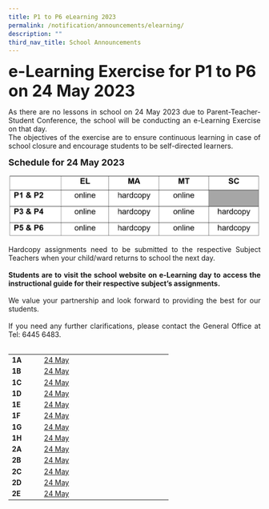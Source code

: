 ```yaml
---
title: P1 to P6 eLearning 2023
permalink: /notification/announcements/elearning/
description: ""
third_nav_title: School Announcements
---
```

<b><font size="6">e-Learning Exercise for P1 to P6 on 24 May 2023</font></b>

<div style="text-align:justify;">As there are no lessons in school on 24 May 2023 due to Parent-Teacher-Student Conference, the school will be conducting an e-Learning Exercise on that day.<br>
The objectives of the exercise are to ensure continuous learning in case of school closure and encourage students to be self-directed learners.</div>

<b><font size="4">Schedule for 24 May 2023</font></b>

![](/images/Announcement/2023/2023%2005%2022%20timetable.png)

<div style="text-align:justify;">Hardcopy assignments need to be submitted to the respective Subject Teachers when your child/ward returns to school the next day.<br><br><b>Students are to visit the school website on e-Learning day to access the instructional guide for their respective subject’s assignments.</b><br><br>We value your partnership and look forward to providing the best for our students.<br><br>If you need any further clarifications, please contact the General Office at Tel: 6445 6483.</div><br>

<table style="width: 100%;"><tbody><tr>
<td style="width: 20%;"><b>1A</b></td>
<td style="width: 20%;"><a href="https://docs.google.com/spreadsheets/d/e/2PACX-1vR7gdkePDOLJRCl6nvmweCwjbN5iHstYl6kBa56fmM5DKGuagZSnOn60aE6A2MHAFWnVBcuzAz43uiU/pubhtml?gid=1527936744&amp;single=true" target="_blank">24 May</a></td>
<td style="width: 20%;"> </td>
<td style="width: 20%;"> </td>
<td style="width: 20%;"> </td>
</tr><tr>
<td><b>1B</b></td>
<td><a href="https://docs.google.com/spreadsheets/d/e/2PACX-1vSes6Y-QlcW8rNd5MNsdZbzBgDW3vmQbKhT8Addl2vxmU2EKUid3NvSfkFeePyz53QIPgPhQOVwpIMx/pubhtml?gid=1527936744&amp;single=true" target="_blank">24 May</a></td>
<td> </td>
<td> </td>
<td> </td>
</tr><tr>
<td><b>1C</b></td>
<td><a href="https://docs.google.com/spreadsheets/d/e/2PACX-1vRogiemGvM8g1Cbp2Icv4AAGYLoCBQq3houfNf-TPm3rrnrJravJt4k3PauOZ91p9Eg_j2TF0xJt_X-/pubhtml?gid=1527936744&amp;single=true" target="_blank">24 May</a></td>
	<td> </td>
	<td> </td>
	<td> </td>
</tr><tr>
<td><b>1D</b></td>
<td><a href="https://docs.google.com/spreadsheets/d/e/2PACX-1vSG0mc1AFzLWrDM2ANcAskZRNFpIIu3DrLG0sJovIHLseCsVJ6VPnfzJuXl7C8meRNIufPSkMSW-ygQ/pubhtml" target="_blank">24 May</a></td>
<td> </td>
<td> </td>
<td> </td>
</tr><tr>
<td><b>1E</b></td>
<td><a href="https://docs.google.com/spreadsheets/d/e/2PACX-1vR0bPwbtYL7yQoG7Z58pxlMKobqsTZ2HFvMjhMFMuGVsDrLFxkCiBV3L_BIndn6rAMDyCrL0m96nkax/pubhtml" target="_blank">24 May</a></td>
<td> </td>
<td> </td>
<td> </td>
</tr><tr>
<td><b>1F</b></td>
<td><a href="https://docs.google.com/spreadsheets/d/e/2PACX-1vSCbsUFWP466jDbMozjbguZl-8yRNkhftcjIgJRV_g_l_ro1YO2ECyMh-YeFcFmdFu3tKt5pO8a6HNY/pubhtml" target="_blank">24 May</a></td>
<td> </td>
<td> </td>
<td> </td>
</tr><tr>
<td><b>1G</b></td>
<td><a href="https://docs.google.com/spreadsheets/d/e/2PACX-1vQCGHtWrrdUC6HT6h7XQCs1MDYz_uGxt_uk5egS_HkrhsLG8SklxaHfgqxUYVxp8nH_hshFulQz-8DQ/pubhtml" target="_blank">24 May</a></td>
<td> </td>
<td> </td>
<td> </td>
</tr><tr>
<td><b>1H</b></td>
<td><a href="https://docs.google.com/spreadsheets/d/e/2PACX-1vQi_7f--ffNWw3TNGsNk4Hnlo6dzxQCLc1iu9U-spycLO-IbJ4YjXvgeq8-rZS90TciprsbqmdFS7ov/pubhtml" target="_blank">24 May</a></td>
<td> </td>
<td> </td>
<td> </td>
</tr><tr>
<td><b>2A</b></td>
<td><a href="https://docs.google.com/spreadsheets/d/e/2PACX-1vRrzO4muteu3KzBG8CDRiEL4SFBBu2hssaNJ3tC5n2IBbiDr7GsRrIE0Rr9UaUgU_p6QFEM_EjgKp2Y/pubhtml" target="_blank">24 May</a></td>
<td> </td>
<td> </td>
<td> </td>
</tr><tr>
<td><b>2B</b></td>
<td><a href="https://docs.google.com/spreadsheets/d/e/2PACX-1vT76VPQ8vGk45F-ygd87iH416PtpfqvNwZpXMKeIXPpVa4hM30YKKGhQxzHe9yz4NIaGcmw7jXGshAA/pubhtml" target="_blank">24 May</a></td>
<td> </td>
<td> </td>
<td> </td>
</tr><tr>
<td><b>2C</b></td>
<td><a href="https://docs.google.com/spreadsheets/d/e/2PACX-1vT76VPQ8vGk45F-ygd87iH416PtpfqvNwZpXMKeIXPpVa4hM30YKKGhQxzHe9yz4NIaGcmw7jXGshAA/pubhtml" target="_blank">24 May</a></td>
<td> </td>
<td> </td>
<td> </td>
</tr><tr>
<td><b>2D</b></td>
<td><a href="https://docs.google.com/spreadsheets/d/e/2PACX-1vSnV_uKYWP26-muU3U-yCXdI5_7ZV9c_GpeGx0UaP1cAdMd1qQSR0aiC1Wb8-ncGlnDBWucPo7Q8rhJ/pubhtml" target="_blank">24 May</a></td>
<td> </td>
<td> </td>
<td> </td>
</tr><tr>
<td><b>2E</b></td>
<td><a href="https://docs.google.com/spreadsheets/d/e/2PACX-1vRKZ8C2skpiad9RdiAYqKFU17rZXnlQ7vSkC4kBongSqtGNze3XO6LZHc9nIbFsH21F1kWo66mo6sBk/pubhtml" target="_blank">24 May</a></td>
<td> </td>
<td> </td>
<td> </td>
</tr></tbody></table><br>